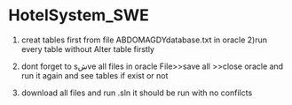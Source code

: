 # HotelSystem_SWE
1) creat tables first from file ABDOMAGDYdatabase.txt in oracle
2)run every table without Alter table firstly
3) dont forget to sشve all files in oracle     File>>save all >>close oracle and run it again and see tables if exist or not

4) download all files and run .sln 
        it should be run with no confilcts
